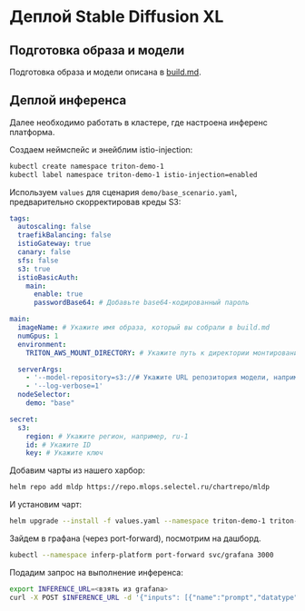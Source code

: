 # Деплой Stable Diffusion XL

## Подготовка образа и модели
Подготовка образа и модели описана в [build.md](build.md).

## Деплой инференса
Далее необходимо работать в кластере, где настроена инференс платформа.

Создаем неймспейс и энейблим istio-injection:
```bash
kubectl create namespace triton-demo-1
kubectl label namespace triton-demo-1 istio-injection=enabled
```

Используем `values` для сценария `demo/base_scenario.yaml`, предварительно скорректировав креды S3:

```yaml
tags:
  autoscaling: false
  traefikBalancing: false
  istioGateway: true
  canary: false
  sfs: false
  s3: true
  istioBasicAuth:
    main:
      enable: true
      passwordBase64: # Добавьте base64-кодированный пароль

main:
  imageName: # Укажите имя образа, который вы собрали в build.md
  numGpus: 1
  environment:
    TRITON_AWS_MOUNT_DIRECTORY: # Укажите путь к директории монтирования AWS, например, /opt/tritonserver

  serverArgs:
    - '--model-repository=s3://# Укажите URL репозитория модели, например, https://s3.ru-1.storage.selcloud.ru:443/<bucket_name>/model_repository'
    - '--log-verbose=1'
  nodeSelector:
    demo: "base"

secret:
  s3:
    region: # Укажите регион, например, ru-1
    id: # Укажите ID
    key: # Укажите ключ
```

Добавим чарты из нашего харбор:
```bash
helm repo add mldp https://repo.mlops.selectel.ru/chartrepo/mldp
```

И установим чарт:
```bash
helm upgrade --install -f values.yaml --namespace triton-demo-1 triton-demo-1 mldp/triton-inference-server 
```

Зайдем в графана (через port-forward), посмотрим на дашборд. 

```bash
kubectl --namespace inferp-platform port-forward svc/grafana 3000
```

Подадим запрос на выполнение инференса:

```bash
export INFERENCE_URL=<взять из grafana>
curl -X POST $INFERENCE_URL -d '{"inputs": [{"name":"prompt","datatype":"TYPE_STRING","shape":[1],"data":["pigeon in new york, realistic, 4k, photograph"]}]}'
```
